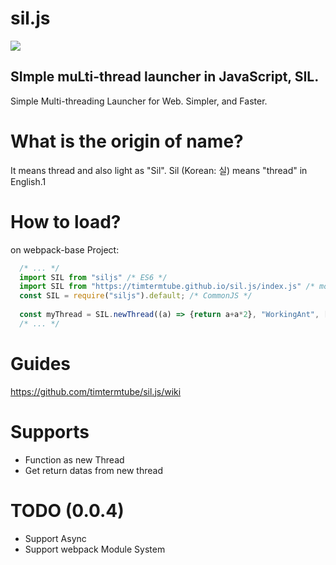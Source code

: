 # sil.js
<div style="text-align: left;"><a href="https://www.npmjs.com/package/siljs"><img src="https://img.shields.io/npm/v/siljs?style=flat-square"/></a></div>

<h2>SImple muLti-thread launcher in JavaScript, SIL.</h2>
Simple Multi-threading Launcher for Web. Simpler, and Faster.

# What is the origin of name?
It means thread and also light as "Sil". 
Sil (Korean: 실) means "thread" in English.1

# How to load?
on webpack-base Project:
```javascript
  /* ... */
  import SIL from "siljs" /* ES6 */
  import SIL from "https://timtermtube.github.io/sil.js/index.js" /* module tag in html */
  const SIL = require("siljs").default; /* CommonJS */ 
  
  const myThread = SIL.newThread((a) => {return a+a*2}, "WorkingAnt", [15], (x) => { /* When returned, It'll be worked */ console.log(x.data)});
  /* ... */ 
```

# Guides
https://github.com/timtermtube/sil.js/wiki

# Supports
* Function as new Thread
* Get return datas from new thread

# TODO (0.0.4) 
* Support Async
* Support webpack Module System
